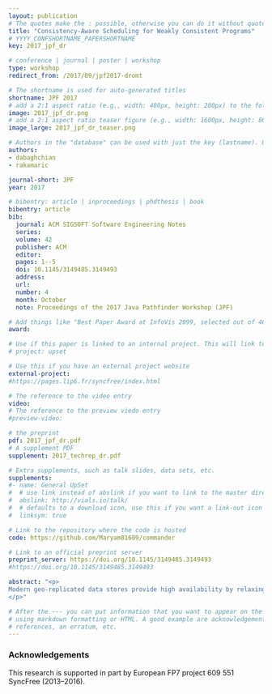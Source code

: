 ```yaml
---
layout: publication
# The quotes make the : possible, otherwise you can do it without quotes
title: "Consistency-Aware Scheduling for Weakly Consistent Programs"
# YYYY_CONFSHORTNAME_PAPERSHORTNAME
key: 2017_jpf_dr

# conference | journal | poster | workshop
type: workshop
redirect_from: /2017/09/jpf2017-dromt

# The shortname is used for auto-generated titles
shortname: JPF 2017
# add a 2:1 aspect ratio (e.g., width: 400px, height: 200px) to the folder /assets/images/papers/
image: 2017_jpf_dr.png
# add a 2:1 aspect ratio teaser figure (e.g., width: 1600px, height: 800px) to the folder /assets/images/papers/
image_large: 2017_jpf_dr_teaser.png

# Authors in the "database" can be used with just the key (lastname). Others can be written properly.
authors:
- dabaghchian
- rakamaric

journal-short: JPF
year: 2017

# bibentry: article | inproceedings | phdthesis | book
bibentry: article
bib:
  journal: ACM SIGSOFT Software Engineering Notes
  series:
  volume: 42
  publisher: ACM
  editor:
  pages: 1--5
  doi: 10.1145/3149485.3149493
  address:
  url: 
  number: 4
  month: October
  note: Proceedings of the 2017 Java Pathfinder Workshop (JPF)

# Add things like "Best Paper Award at InfoVis 2099, selected out of 4000 submissions"
award:

# Use if this paper is linked to an internal project. This will link to the project site
# project: upset

# Use this if you have an external project website
external-project: 
#https://pages.lip6.fr/syncfree/index.html

# The reference to the video entry
video:
# The reference to the preview viedo entry
#preview-video:

# the preprint
pdf: 2017_jpf_dr.pdf
# A supplement PDF
supplement: 2017_techrep_dr.pdf

# Extra supplements, such as talk slides, data sets, etc.
supplements:
#- name: General UpSet
#  # use link instead of abslink if you want to link to the master directory
#  abslink: http://vials.io/talk/
#  # defaults to a download icon, use this if you want a link-out icon
#  linksym: true

# Link to the repository where the code is hosted
code: https://github.com/Maryam81609/commander

# Link to an official preprint server
preprint_server: https://doi.org/10.1145/3149485.3149493
#https://doi.org/10.1145/3149485.3149493

abstract: "<p>
Modern geo-replicated data stores provide high availability by relaxing the underlying consistency requirements. Programs layered over such data stores are called weakly consistent programs. Due to the reduced consistency requirements, they exhibit highly nondeterministic behaviors, some of which might violate program invariants. Therefore, implementing correct weakly consistent programs and reasoning about them is challenging. In this paper, we present a systematic scheduling approach that is aware of the underlying consistency model. Our approach dynamically explores all possible program behaviors allowed by the used data store consistency model, and it evaluates program invariants during the exploration. We implement the approach in a prototype model checker for Antidote, which is a causally consistent key-value data store with convergent conflict handling. We evaluate our tool on several benchmarks. The results show that our approach is effective in detecting buggy behaviors in weakly consistent programs.
</p>"

# After the --- you can put information that you want to appear on the website
# using markdown formatting or HTML. A good example are acknowledgements, extra
# references, an erratum, etc.
---
```

### Acknowledgements

This research is supported in part by European FP7 project 609 551 SyncFree (2013–2016).


